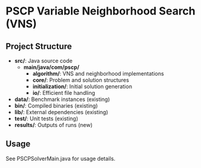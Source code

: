 ﻿# PSCP Variable Neighborhood Search (VNS)

## Project Structure
- **src/**: Java source code
  - **main/java/com/pscp/**
    - **algorithm/**: VNS and neighborhood implementations
    - **core/**: Problem and solution structures
    - **initialization/**: Initial solution generation
    - **io/**: Efficient file handling
- **data/**: Benchmark instances (existing)
- **bin/**: Compiled binaries (existing)
- **lib/**: External dependencies (existing)
- **test/**: Unit tests (existing)
- **results/**: Outputs of runs (new)

## Usage
See PSCPSolverMain.java for usage details.
